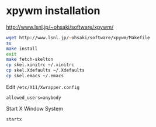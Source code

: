 # xpywm installation

http://www.lsnl.jp/~ohsaki/software/xpywm/

```zsh
wget http://www.lsnl.jp/~ohsaki/software/xpywm/Makefile
su
make install
exit
make fetch-skelton
cp skel.xinitrc ~/.xinitrc
cp skel.Xdefaults ~/.Xdefaults
cp skel.emacs ~/.emacs
```

Edit `/etc/X11/Xwrapper.config`

```
allowed_users=anybody
```

Start X Window System

```zsh
startx
```
